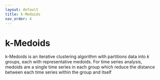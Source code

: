 ```yaml
---
layout: default
title: k-Medoids
nav_order: 4
---
```


# k-Medoids

k-Medoids is an iterative clustering algorithm with partitions data into $k$ groups, each with representative medoids. For time series analysis, medoids are a single time series in each group which reduce the distance between each time series within the group and itself
